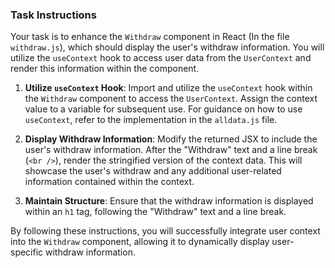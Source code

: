 ### Task Instructions

Your task is to enhance the `Withdraw` component in React (In the file `withdraw.js`), which should display the user's withdraw information. You will utilize the `useContext` hook to access user data from the `UserContext` and render this information within the component.

1. **Utilize `useContext` Hook**: Import and utilize the `useContext` hook within the `Withdraw` component to access the `UserContext`. Assign the context value to a variable for subsequent use. For guidance on how to use `useContext`, refer to the implementation in the `alldata.js` file.

2. **Display Withdraw Information**: Modify the returned JSX to include the user's withdraw information. After the "Withdraw" text and a line break (`<br />`), render the stringified version of the context data. This will showcase the user's withdraw and any additional user-related information contained within the context.

3. **Maintain Structure**: Ensure that the withdraw information is displayed within an `h1` tag, following the "Withdraw" text and a line break.

By following these instructions, you will successfully integrate user context into the `Withdraw` component, allowing it to dynamically display user-specific withdraw information.
